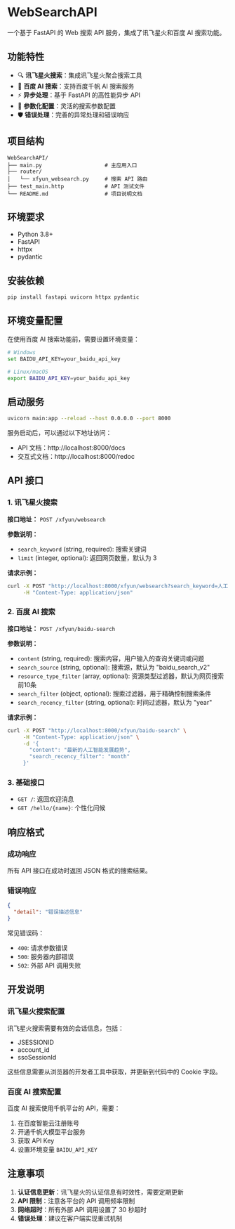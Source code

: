 # WebSearchAPI

一个基于 FastAPI 的 Web 搜索 API 服务，集成了讯飞星火和百度 AI 搜索功能。

## 功能特性

- 🔍 **讯飞星火搜索**：集成讯飞星火聚合搜索工具
- 🤖 **百度 AI 搜索**：支持百度千帆 AI 搜索服务
- ⚡ **异步处理**：基于 FastAPI 的高性能异步 API
- 📝 **参数化配置**：灵活的搜索参数配置
- 🛡️ **错误处理**：完善的异常处理和错误响应

## 项目结构

```
WebSearchAPI/
├── main.py                    # 主应用入口
├── router/
│   └── xfyun_websearch.py     # 搜索 API 路由
├── test_main.http             # API 测试文件
└── README.md                  # 项目说明文档
```

## 环境要求

- Python 3.8+
- FastAPI
- httpx
- pydantic

## 安装依赖

```bash
pip install fastapi uvicorn httpx pydantic
```

## 环境变量配置

在使用百度 AI 搜索功能前，需要设置环境变量：

```bash
# Windows
set BAIDU_API_KEY=your_baidu_api_key

# Linux/macOS
export BAIDU_API_KEY=your_baidu_api_key
```

## 启动服务

```bash
uvicorn main:app --reload --host 0.0.0.0 --port 8000
```

服务启动后，可以通过以下地址访问：
- API 文档：http://localhost:8000/docs
- 交互式文档：http://localhost:8000/redoc

## API 接口

### 1. 讯飞星火搜索

**接口地址：** `POST /xfyun/websearch`

**参数说明：**
- `search_keyword` (string, required): 搜索关键词
- `limit` (integer, optional): 返回网页数量，默认为 3

**请求示例：**
```bash
curl -X POST "http://localhost:8000/xfyun/websearch?search_keyword=人工智能&limit=5" \
     -H "Content-Type: application/json"
```

### 2. 百度 AI 搜索

**接口地址：** `POST /xfyun/baidu-search`

**参数说明：**
- `content` (string, required): 搜索内容，用户输入的查询关键词或问题
- `search_source` (string, optional): 搜索源，默认为 "baidu_search_v2"
- `resource_type_filter` (array, optional): 资源类型过滤器，默认为网页搜索前10条
- `search_filter` (object, optional): 搜索过滤器，用于精确控制搜索条件
- `search_recency_filter` (string, optional): 时间过滤器，默认为 "year"

**请求示例：**
```bash
curl -X POST "http://localhost:8000/xfyun/baidu-search" \
     -H "Content-Type: application/json" \
     -d '{
       "content": "最新的人工智能发展趋势",
       "search_recency_filter": "month"
     }'
```

### 3. 基础接口

- `GET /`: 返回欢迎消息
- `GET /hello/{name}`: 个性化问候

## 响应格式

### 成功响应
所有 API 接口在成功时返回 JSON 格式的搜索结果。

### 错误响应
```json
{
  "detail": "错误描述信息"
}
```

常见错误码：
- `400`: 请求参数错误
- `500`: 服务器内部错误
- `502`: 外部 API 调用失败

## 开发说明

### 讯飞星火搜索配置

讯飞星火搜索需要有效的会话信息，包括：
- JSESSIONID
- account_id
- ssoSessionId

这些信息需要从浏览器的开发者工具中获取，并更新到代码中的 Cookie 字段。

### 百度 AI 搜索配置

百度 AI 搜索使用千帆平台的 API，需要：
1. 在百度智能云注册账号
2. 开通千帆大模型平台服务
3. 获取 API Key
4. 设置环境变量 `BAIDU_API_KEY`

## 注意事项

1. **认证信息更新**：讯飞星火的认证信息有时效性，需要定期更新
2. **API 限制**：注意各平台的 API 调用频率限制
3. **网络超时**：所有外部 API 调用设置了 30 秒超时
4. **错误处理**：建议在客户端实现重试机制

